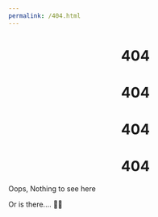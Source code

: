 ```yaml
---
permalink: /404.html
---
```


<center><h1>404</h1></center>
<center><h1>404</h1></center>
<center><h1>404</h1></center>
<center><h1>404</h1></center>


Oops, Nothing to see here

Or is there.... 👀👀